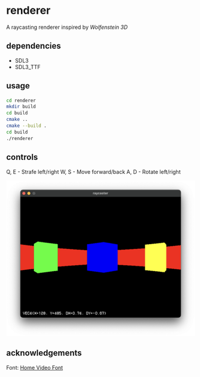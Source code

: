 # renderer

A raycasting renderer inspired by _Wolfenstein 3D_

## dependencies

- SDL3
- SDL3_TTF

## usage

```bash
cd renderer
mkdir build
cd build
cmake ..
cmake --build .
cd build
./renderer
```

## controls

Q, E - Strafe left/right
W, S - Move forward/back
A, D - Rotate left/right

![raycast demo](assets/img/demo.png)

## acknowledgements

Font: [Home Video Font](https://ggbot.itch.io/home-video-font)

